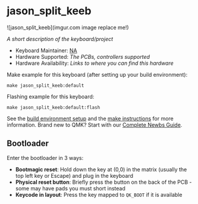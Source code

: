 # jason_split_keeb

![jason_split_keeb](imgur.com image replace me!)

*A short description of the keyboard/project*

* Keyboard Maintainer: [NA](https://github.com/NA)
* Hardware Supported: *The PCBs, controllers supported*
* Hardware Availability: *Links to where you can find this hardware*

Make example for this keyboard (after setting up your build environment):

    make jason_split_keeb:default

Flashing example for this keyboard:

    make jason_split_keeb:default:flash

See the [build environment setup](https://docs.qmk.fm/#/getting_started_build_tools) and the [make instructions](https://docs.qmk.fm/#/getting_started_make_guide) for more information. Brand new to QMK? Start with our [Complete Newbs Guide](https://docs.qmk.fm/#/newbs).

## Bootloader

Enter the bootloader in 3 ways:

* **Bootmagic reset**: Hold down the key at (0,0) in the matrix (usually the top left key or Escape) and plug in the keyboard
* **Physical reset button**: Briefly press the button on the back of the PCB - some may have pads you must short instead
* **Keycode in layout**: Press the key mapped to `QK_BOOT` if it is available
